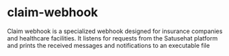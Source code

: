 # claim-webhook
Claim webhook is a specialized webhook designed for insurance companies and healthcare facilities. It listens for requests from the Satusehat platform and prints the received messages and notifications to an executable file
